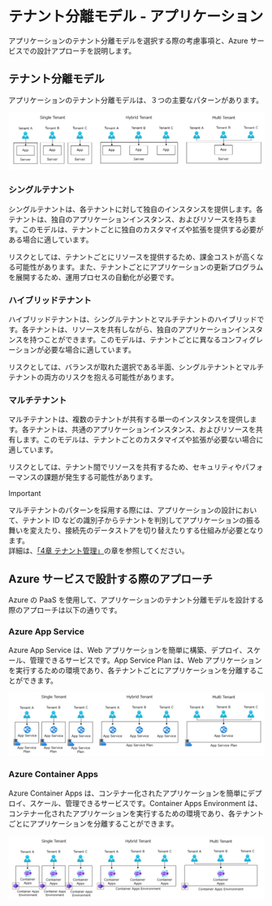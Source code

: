 # テナント分離モデル - アプリケーション
アプリケーションのテナント分離モデルを選択する際の考慮事項と、Azure サービスでの設計アプローチを説明します。

## テナント分離モデル
アプリケーションのテナント分離モデルは、３つの主要なパターンがあります。

![アプリケーションのテナント分離モデル](../images/chapter03-01-tenant-models.png)

### シングルテナント
シングルテナントは、各テナントに対して独自のインスタンスを提供します。各テナントは、独自のアプリケーションインスタンス、およびリソースを持ちます。このモデルは、テナントごとに独自のカスタマイズや拡張を提供する必要がある場合に適しています。

リスクとしては、テナントごとにリソースを提供するため、課金コストが高くなる可能性があります。また、テナントごとにアプリケーションの更新プログラムを展開するため、運用プロセスの自動化が必要です。

### ハイブリッドテナント
ハイブリッドテナントは、シングルテナントとマルチテナントのハイブリッドです。各テナントは、リソースを共有しながら、独自のアプリケーションインスタンスを持つことができます。このモデルは、テナントごとに異なるコンフィグレーションが必要な場合に適しています。

リスクとしては、バランスが取れた選択である半面、シングルテナントとマルチテナントの両方のリスクを抱える可能性があります。

### マルチテナント
マルチテナントは、複数のテナントが共有する単一のインスタンスを提供します。各テナントは、共通のアプリケーションインスタンス、およびリソースを共有します。このモデルは、テナントごとのカスタマイズや拡張が必要ない場合に適しています。

リスクとしては、テナント間でリソースを共有するため、セキュリティやパフォーマンスの課題が発生する可能性があります。

> [!IMPORTANT]
> マルチテナントのパターンを採用する際には、アプリケーションの設計において、テナント ID などの識別子からテナントを判別してアプリケーションの振る舞いを変えたり、接続先のデータストアを切り替えたりする仕組みが必要となります。  
> 詳細は、[「4章 テナント管理」](./chapter04.md)の章を参照してください。

## Azure サービスで設計する際のアプローチ
Azure の PaaS を使用して、アプリケーションのテナント分離モデルを設計する際のアプローチは以下の通りです。

### Azure App Service
Azure App Service は、Web アプリケーションを簡単に構築、デプロイ、スケール、管理できるサービスです。App Service Plan は、Web アプリケーションを実行するための環境であり、各テナントごとにアプリケーションを分離することができます。

![Azure App Service のテナント分離モデル](../images/chapter03-01-app-service.png)

### Azure Container Apps
Azure Container Apps は、コンテナー化されたアプリケーションを簡単にデプロイ、スケール、管理できるサービスです。Container Apps Environment は、コンテナー化されたアプリケーションを実行するための環境であり、各テナントごとにアプリケーションを分離することができます。

![Azure Container Apps のテナント分離モデル](../images/chapter03-01-container-apps.png)
